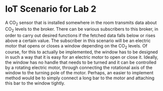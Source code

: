 # IoT Scenario for Lab 2

A CO<sub>2</sub> sensor that is installed somewhere in the room transmits data about CO<sub>2</sub> levels to the broker. There can be various subscribers to this broker, in order to carry out desired functions if the fetched data falls below or rises above a certain value. The subscriber in this scenario will be an electric motor that opens or closes a window depending on the CO<sub>2</sub> levels. Of course, for this to actually be implemented, the window has to be designed in such a way that it is easy for an electric motor to open or close it. Ideally, the window has no handle that needs to be turned and it can be controlled by a rotating electric motor, through connecting the rotational axis of the window to the turning pole of the motor. Perhaps, an easier to implement method would be to simply connect a long bar to the motor and attaching this bar to the window tightly.
